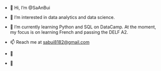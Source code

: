 - 👋 Hi, I’m @SaAnBui

- 👀 I’m interested in data analytics and data science.
- 🌱 I’m currently learning Python and SQL on DataCamp. At the moment, my focus is on learning French and passing the DELF A2. 

- 📫 Reach me at sabui8182@gmail.com 

- :school_satchel:
- 	:school: 
